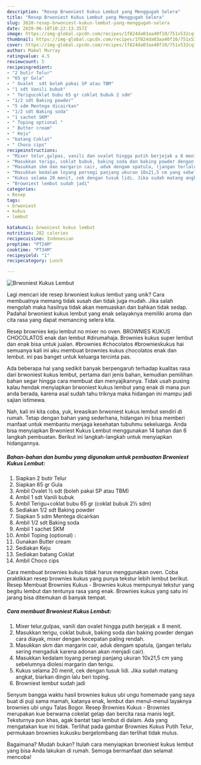 ```yaml
---
description: "Resep Brwoniest Kukus Lembut yang Menggugah Selera"
title: "Resep Brwoniest Kukus Lembut yang Menggugah Selera"
slug: 3620-resep-brwoniest-kukus-lembut-yang-menggugah-selera
date: 2020-06-18T10:22:13.357Z
image: https://img-global.cpcdn.com/recipes/1f824da03aa40f10/751x532cq70/brwoniest-kukus-lembut-foto-resep-utama.jpg
thumbnail: https://img-global.cpcdn.com/recipes/1f824da03aa40f10/751x532cq70/brwoniest-kukus-lembut-foto-resep-utama.jpg
cover: https://img-global.cpcdn.com/recipes/1f824da03aa40f10/751x532cq70/brwoniest-kukus-lembut-foto-resep-utama.jpg
author: Mabel Murray
ratingvalue: 4.5
reviewcount: 5
recipeingredient:
- "2 butir Telur"
- "65 gr Gula"
- " Ovalet  sdt boleh pakai SP atau TBM"
- "1 sdt Vanili bubuk"
- " Terigucoklat bubu 65 gr coklat bubuk 2 sdm"
- "1/2 sdt Baking powder"
- "5 sdm Mentega dicairkan"
- "1/2 sdt Baking soda"
- "1 sachet SKM"
- " Toping optional "
- " Butter cream"
- " Keju"
- "batang Coklat"
- " Choco cips"
recipeinstructions:
- "Mixer telur,gulpas, vanili dan ovalet hingga putih berjejak ± 8 menit."
- "Masukkan terigu, coklat bubuk, baking soda dan baking powder dengan cara diayak, mixer dengan kecepatan paling rendah."
- "Masukkan skm dan margarin cair, aduk dengam spatula, (jangan terlalu sering mengaduk karena adonan akan menjadi cair)."
- "Masukkan kedalam loyang persegi panjang ukuran 10x21,5 cm yang sebelumnya diolesi margarin dan terigu."
- "Kukus selama 20 menit, cek dengan tusuk lidi. Jika sudah matang angkat, biarkan dingin lalu beri toping."
- "Browniest lembut sudah jadi"
categories:
- Resep
tags:
- brwoniest
- kukus
- lembut

katakunci: brwoniest kukus lembut 
nutrition: 282 calories
recipecuisine: Indonesian
preptime: "PT24M"
cooktime: "PT34M"
recipeyield: "1"
recipecategory: Lunch

---
```



![Brwoniest Kukus Lembut](https://img-global.cpcdn.com/recipes/1f824da03aa40f10/751x532cq70/brwoniest-kukus-lembut-foto-resep-utama.jpg)

Lagi mencari ide resep brwoniest kukus lembut yang unik? Cara membuatnya memang tidak susah dan tidak juga mudah. Jika salah mengolah maka hasilnya tidak akan memuaskan dan bahkan tidak sedap. Padahal brwoniest kukus lembut yang enak selayaknya memiliki aroma dan cita rasa yang dapat memancing selera kita.

Resep brownies keju lembut no mixer no oven. BROWNIES KUKUS CHOCOLATOS enak dan lembut #dirumahaja. Brownies kukus super lembut dan enak bisa untuk jualan. #brownies #chocolatos #brownieskukus hai semuanya kali ini aku membuat brownies kukus chocolatos enak dan lembut. ini pas banget untuk keluarga tercinta pas.

Ada beberapa hal yang sedikit banyak berpengaruh terhadap kualitas rasa dari brwoniest kukus lembut, pertama dari jenis bahan, kemudian pemilihan bahan segar hingga cara membuat dan menyajikannya. Tidak usah pusing kalau hendak menyiapkan brwoniest kukus lembut yang enak di mana pun anda berada, karena asal sudah tahu triknya maka hidangan ini mampu jadi sajian istimewa.


Nah, kali ini kita coba, yuk, kreasikan brwoniest kukus lembut sendiri di rumah. Tetap dengan bahan yang sederhana, hidangan ini bisa memberi manfaat untuk membantu menjaga kesehatan tubuhmu sekeluarga. Anda bisa menyiapkan Brwoniest Kukus Lembut menggunakan 14 bahan dan 6 langkah pembuatan. Berikut ini langkah-langkah untuk menyiapkan hidangannya.

<!--inarticleads1-->

##### Bahan-bahan dan bumbu yang digunakan untuk pembuatan Brwoniest Kukus Lembut:

1. Siapkan 2 butir Telur
1. Siapkan 65 gr Gula
1. Ambil  Ovalet ½ sdt (boleh pakai SP atau TBM)
1. Ambil 1 sdt Vanili bubuk
1. Ambil  Terigu+coklat bubu 65 gr (coklat bubuk 2½ sdm)
1. Sediakan 1/2 sdt Baking powder
1. Siapkan 5 sdm Mentega dicairkan
1. Ambil 1/2 sdt Baking soda
1. Ambil 1 sachet SKM
1. Ambil  Toping (optional) :
1. Gunakan  Butter cream
1. Sediakan  Keju
1. Sediakan batang Coklat
1. Ambil  Choco cips


Cara membuat brownies kukus tidak harus menggunakan oven. Coba praktikkan resep brownies kukus yang punya tekstur lebih lembut berikut. Resep Membuat Brownies Kukus - Brownies kukus mempunyai tekstur yang begitu lembut dan tentunya rasa yang enak. Brownies kukus yang satu ini jarang bisa ditemukan di banyak tempat. 

<!--inarticleads2-->

##### Cara membuat Brwoniest Kukus Lembut:

1. Mixer telur,gulpas, vanili dan ovalet hingga putih berjejak ± 8 menit.
1. Masukkan terigu, coklat bubuk, baking soda dan baking powder dengan cara diayak, mixer dengan kecepatan paling rendah.
1. Masukkan skm dan margarin cair, aduk dengam spatula, (jangan terlalu sering mengaduk karena adonan akan menjadi cair).
1. Masukkan kedalam loyang persegi panjang ukuran 10x21,5 cm yang sebelumnya diolesi margarin dan terigu.
1. Kukus selama 20 menit, cek dengan tusuk lidi. Jika sudah matang angkat, biarkan dingin lalu beri toping.
1. Browniest lembut sudah jadi


Senyum bangga waktu hasil brownies kukus ubi ungu homemade yang saya buat di puji sama mamah, katanya enak, lembut dan menul-menul layaknya brownies ubi ungu Talas Bogor. Resep Brownies Kukus - Brownies merupakan kue berwarna cokelat gelap dan bercita rasa manis legit. Teksturnya pun khas, agak bantat tapi lembut di dalam. Ada yang mengatakan kue ini tidak. Terlihat pada gambar Brownies Kukus Putih Telur, permukaan brownies kukusku bergelombang dan terlihat tidak mulus. 

Bagaimana? Mudah bukan? Itulah cara menyiapkan brwoniest kukus lembut yang bisa Anda lakukan di rumah. Semoga bermanfaat dan selamat mencoba!
